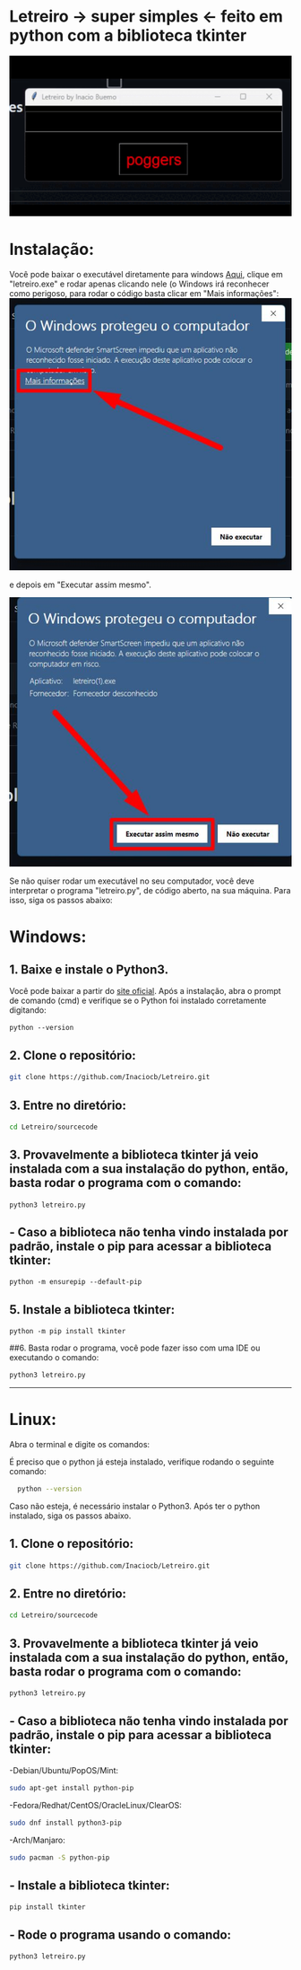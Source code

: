 # Letreiro -> super simples <- feito em python com a biblioteca tkinter

![GIF](https://github.com/Inaciocb/Letreiro/blob/main/screenshots/Letreiro.gif)



# Instalação:

Você pode baixar o executável diretamente para windows [Aqui](https://github.com/Inaciocb/Letreiro/releases/tag/LEDSign), clique em "letreiro.exe" e rodar apenas clicando nele (o Windows irá reconhecer como perigoso, para rodar o código basta clicar em "Mais informações": 
![img1](https://github.com/Inaciocb/Letreiro/blob/main/screenshots/Windows1.jpg)

e depois em "Executar assim mesmo".

![img2](https://github.com/Inaciocb/Letreiro/blob/main/screenshots/Windows2.jpg)

Se não quiser rodar um executável no seu computador, você deve interpretar o programa "letreiro.py", de código aberto, na sua máquina. Para isso, siga os passos abaixo:
# Windows:

## 1. Baixe e instale o Python3.
Você pode baixar a partir do [site oficial](https://www.python.org/downloads/windows/).
Após a instalação, abra o prompt de comando (cmd) e verifique se o Python foi instalado corretamente digitando:
```
python --version
```

## 2. Clone o repositório:
```bash
git clone https://github.com/Inaciocb/Letreiro.git
```
## 3. Entre no diretório:
```bash
cd Letreiro/sourcecode
```
## 3. Provavelmente a biblioteca tkinter já veio instalada com a sua instalação do python, então, basta rodar o programa com o comando:
```
python3 letreiro.py
```


## - Caso a biblioteca não tenha vindo instalada por padrão, instale o pip para acessar a biblioteca tkinter:
```
python -m ensurepip --default-pip
```
## 5. Instale a biblioteca tkinter:
```
python -m pip install tkinter
```
##6. Basta rodar o programa, você pode fazer isso com uma IDE ou executando o comando:
```bash
python3 letreiro.py
```

***

# Linux:

Abra o terminal e digite os comandos:

É preciso que o python já esteja instalado, verifique rodando o seguinte comando:
```bash
  python --version
```
Caso não esteja, é necessário instalar o Python3.
Após ter o python instalado, siga os passos abaixo.

## 1. Clone o repositório:
```bash
git clone https://github.com/Inaciocb/Letreiro.git
```
## 2. Entre no diretório:
```bash
cd Letreiro/sourcecode
```
## 3. Provavelmente a biblioteca tkinter já veio instalada com a sua instalação do python, então, basta rodar o programa com o comando:
```
python3 letreiro.py
```


## - Caso a biblioteca não tenha vindo instalada por padrão, instale o pip para acessar a biblioteca tkinter:

  -Debian/Ubuntu/PopOS/Mint:
```bash
sudo apt-get install python-pip
```
  -Fedora/Redhat/CentOS/OracleLinux/ClearOS:
```bash
sudo dnf install python3-pip
```
    
  -Arch/Manjaro:
```bash
sudo pacman -S python-pip
```
## - Instale a biblioteca tkinter:
```
pip install tkinter
```
## - Rode o programa usando o comando:
```
python3 letreiro.py
```
